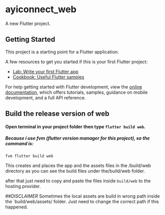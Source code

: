 # ayiconnect_web

A new Flutter project.

## Getting Started

This project is a starting point for a Flutter application.

A few resources to get you started if this is your first Flutter project:

- [Lab: Write your first Flutter app](https://docs.flutter.dev/get-started/codelab)
- [Cookbook: Useful Flutter samples](https://docs.flutter.dev/cookbook)

For help getting started with Flutter development, view the
[online documentation](https://docs.flutter.dev/), which offers tutorials,
samples, guidance on mobile development, and a full API reference.

## Build the release version of web

#### Open terminal in your project folder then type `flutter build web`.
##### Because i use fvm (flutter version manager for this project), so the command is:
`fvm flutter build web`

This creates and places the app and the assets files in the /build/web directory as you can see the build files under the/build/web folder.

after that just need to copy and paste the files inside `build/web` to the hosting provider.

##*DISCLAIMER*
Sometimes the local assets are build in wrong path inside the `build/web/assets/ folder.
Just need to change the correct path if this happened.
